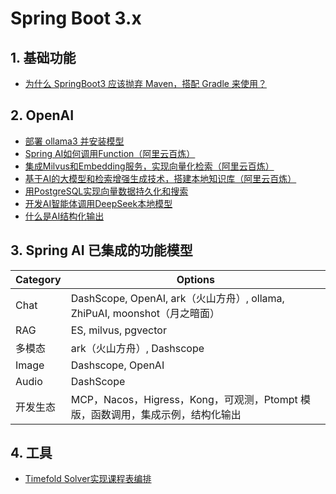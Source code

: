 # Spring Boot 3.x 

## 1. 基础功能

- [为什么 SpringBoot3 应该抛弃 Maven，搭配 Gradle 来使用？](https://github.com/xzh-net/spring-boot3/tree/main/gradle-demo)

## 2. OpenAI

- [部署 ollama3 并安装模型](https://github.com/xzh-net/spring-boot3/tree/main/ollama-chat)
- [Spring AI如何调用Function（阿里云百炼）](https://github.com/xzh-net/spring-boot3/tree/main/spring-ai-function)
- [集成Milvus和Embedding服务，实现向量化检索（阿里云百炼）](https://github.com/xzh-net/spring-boot3/tree/main/spring-ai-milvusl)
- [基于AI的大模型和检索增强生成技术，搭建本地知识库（阿里云百炼）](https://github.com/xzh-net/spring-boot3/tree/main/spring-ai-rag)
- [用PostgreSQL实现向量数据持久化和搜索](https://github.com/xzh-net/spring-boot3/tree/main/spring-ai-pgvector)
- [开发AI智能体调用DeepSeek本地模型](https://github.com/xzh-net/spring-boot3/tree/main/ollama-deepseek-chat)
- [什么是AI结构化输出](https://github.com/xzh-net/spring-boot3/tree/main/spring-ai-structured)

## 3. Spring AI 已集成的功能模型

| Category | Options                                                      |
| -------- | ------------------------------------------------------------ |
| Chat     | DashScope, OpenAI, ark（火山方舟）, ollama, ZhiPuAI, moonshot（月之暗面） |
| RAG      | ES, milvus, pgvector                                         |
| 多模态   | ark（火山方舟）, Dashscope                                   |
| Image    | Dashscope, OpenAI                                            |
| Audio    | DashScope                                                    |
| 开发生态 | MCP，Nacos，Higress，Kong，可观测，Ptompt 模版，函数调用，集成示例，结构化输出 |

## 4. 工具

- [Timefold Solver实现课程表编排](https://github.com/xzh-net/spring-boot3/tree/main/timefold-solver)